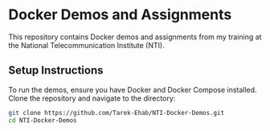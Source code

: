 # Docker Demos and Assignments

This repository contains Docker demos and assignments from my training at the National Telecommunication Institute (NTI). 

## Setup Instructions

To run the demos, ensure you have Docker and Docker Compose installed. Clone the repository and navigate to the directory:

```bash
git clone https://github.com/Tarek-Ehab/NTI-Docker-Demos.git
cd NTI-Docker-Demos
